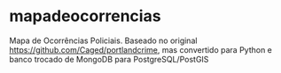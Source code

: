 mapadeocorrencias
=================

Mapa de Ocorrências Policiais. Baseado no original https://github.com/Caged/portlandcrime, mas convertido para Python e banco trocado de MongoDB para PostgreSQL/PostGIS